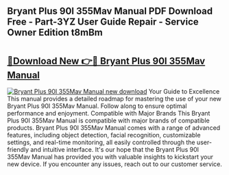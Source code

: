 ## Bryant Plus 90I 355Mav Manual PDF Download Free - Part-3YZ User Guide Repair - Service Owner Edition t8mBm

# <h2><a href="http://bc47667.oget.top/?id=Bryant+Plus+90I+355Mav+Manual">🔗Download New 👉🔴 Bryant Plus 90I 355Mav Manual</a></h2>

[![Bryant Plus 90I 355Mav Manual new download](https://i.imgur.com/5g1atiW.png)](http://bc47667.oget.top/?id=Bryant+Plus+90I+355Mav+Manual)
Your Guide to Excellence This manual provides a detailed roadmap for mastering the use of your new Bryant Plus 90I 355Mav Manual. Follow along to ensure optimal performance and enjoyment. Compatible with Major Brands This Bryant Plus 90I 355Mav Manual is compatible with major brands of compatible products. Bryant Plus 90I 355Mav Manual comes with a range of advanced features, including object detection, facial recognition, customizable settings, and real-time monitoring, all easily controlled through the user-friendly and intuitive interface. It's our hope that the Bryant Plus 90I 355Mav Manual has provided you with valuable insights to kickstart your new device. If you encounter any issues, reach out to our customer service.
